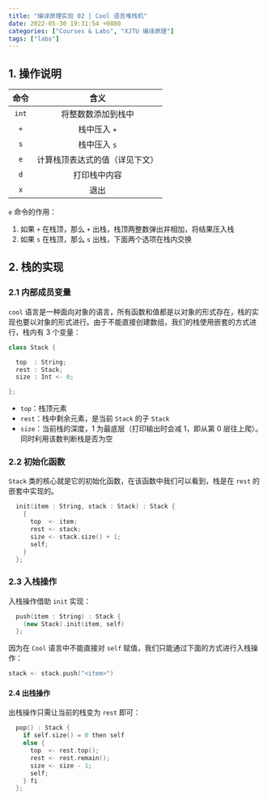 ```yaml
---
title: "编译原理实验 02 | Cool 语言堆栈机"
date: 2022-05-30 19:31:54 +0800
categories: ["Courses & Labs", "XJTU 编译原理"]
tags: ["labs"]
---
```


## 1. 操作说明

| 命令  |              含义              |
| :---: | :----------------------------: |
| `int` |       将整数数添加到栈中       |
|  `+`  |          栈中压入 `+`          |
|  `s`  |          栈中压入 `s`          |
|  `e`  | 计算栈顶表达式的值（详见下文） |
|  `d`  |          打印栈中内容          |
|  `x`  |              退出              |

`e` 命令的作用：

1. 如果 `+` 在栈顶，那么 `+` 出栈，栈顶两整数弹出并相加，将结果压入栈
2. 如果 `s` 在栈顶，那么 `s` 出栈，下面两个选项在栈内交换

## 2. 栈的实现

### 2.1 内部成员变量

`cool` 语言是一种面向对象的语言，所有函数和值都是以对象的形式存在，栈的实现也要以对象的形式进行。由于不能直接创建数组，我们的栈使用嵌套的方式进行，栈内有 3 个变量：

```cpp
class Stack {

  top  : String;
  rest : Stack;
  size : Int <- 0;

};
```

- `top`：栈顶元素
- `rest`：栈中剩余元素，是当前 `Stack` 的子 `Stack`
- `size`：当前栈的深度，1 为最底层（打印输出时会减 1，即从第 0 层往上爬）。同时利用该数判断栈是否为空

### 2.2 初始化函数

`Stack` 类的核心就是它的初始化函数，在该函数中我们可以看到，栈是在 `rest` 的嵌套中实现的。

```cpp
  init(item : String, stack : Stack) : Stack {
    {
      top  <- item;
      rest <- stack;
      size <- stack.size() + 1;
      self;
    }
  };
```

### 2.3 入栈操作

入栈操作借助 `init` 实现：

```cpp
  push(item : String) : Stack {
    (new Stack).init(item, self)
  };

```

因为在 `Cool` 语言中不能直接对 `self` 赋值，我们只能通过下面的方式进行入栈操作：

```cpp
stack <- stack.push("<item>")
```

#### 2.4 出栈操作

出栈操作只需让当前的栈变为 `rest` 即可：

```cpp
  pop() : Stack {
    if self.size() = 0 then self
    else {
      top  <- rest.top();
      rest <- rest.remain();
      size <- size - 1;
      self;
    } fi
  };
```
